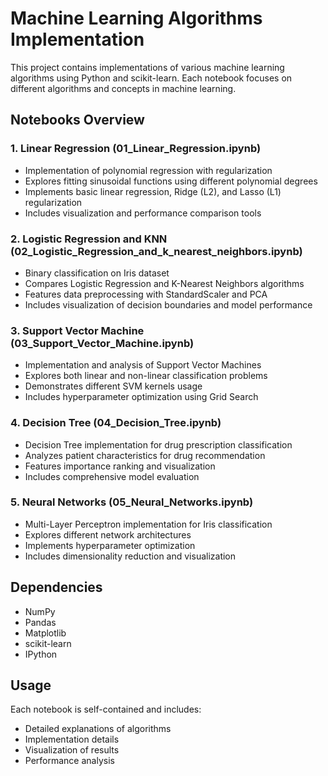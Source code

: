 # Machine Learning Algorithms Implementation

This project contains implementations of various machine learning algorithms using Python and scikit-learn. Each notebook focuses on different algorithms and concepts in machine learning.

## Notebooks Overview

### 1. Linear Regression (01_Linear_Regression.ipynb)
- Implementation of polynomial regression with regularization
- Explores fitting sinusoidal functions using different polynomial degrees
- Implements basic linear regression, Ridge (L2), and Lasso (L1) regularization
- Includes visualization and performance comparison tools

### 2. Logistic Regression and KNN (02_Logistic_Regression_and_k_nearest_neighbors.ipynb)
- Binary classification on Iris dataset
- Compares Logistic Regression and K-Nearest Neighbors algorithms
- Features data preprocessing with StandardScaler and PCA
- Includes visualization of decision boundaries and model performance

### 3. Support Vector Machine (03_Support_Vector_Machine.ipynb)
- Implementation and analysis of Support Vector Machines
- Explores both linear and non-linear classification problems
- Demonstrates different SVM kernels usage
- Includes hyperparameter optimization using Grid Search

### 4. Decision Tree (04_Decision_Tree.ipynb)
- Decision Tree implementation for drug prescription classification
- Analyzes patient characteristics for drug recommendation
- Features importance ranking and visualization
- Includes comprehensive model evaluation

### 5. Neural Networks (05_Neural_Networks.ipynb)
- Multi-Layer Perceptron implementation for Iris classification
- Explores different network architectures
- Implements hyperparameter optimization
- Includes dimensionality reduction and visualization

## Dependencies
- NumPy
- Pandas
- Matplotlib
- scikit-learn
- IPython

## Usage
Each notebook is self-contained and includes:
- Detailed explanations of algorithms
- Implementation details
- Visualization of results
- Performance analysis
